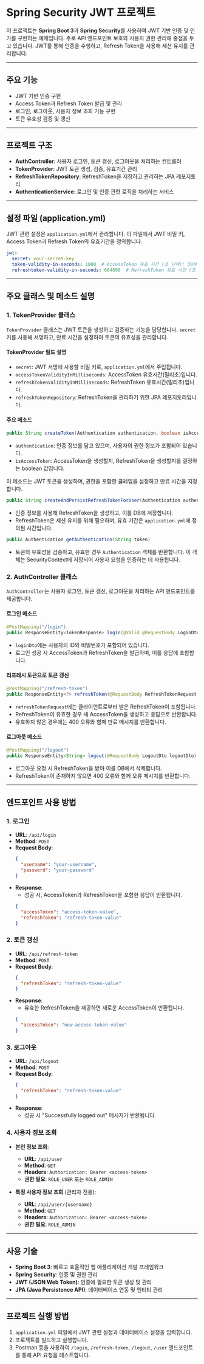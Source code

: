 # Spring Security JWT 프로젝트

이 프로젝트는 **Spring Boot 3**과 **Spring Security**를 사용하여 JWT 기반 인증 및 인가를 구현하는 예제입니다. 주로 API 엔드포인트 보호와 사용자 권한 관리에 중점을 두고 있습니다. JWT를 통해 인증을 수행하고, Refresh Token을 사용해 세션 유지를 관리합니다.

---

## 주요 기능
- JWT 기반 인증 구현
- Access Token과 Refresh Token 발급 및 관리
- 로그인, 로그아웃, 사용자 정보 조회 기능 구현
- 토큰 유효성 검증 및 갱신

---

## 프로젝트 구조
- **AuthController**: 사용자 로그인, 토큰 갱신, 로그아웃을 처리하는 컨트롤러
- **TokenProvider**: JWT 토큰 생성, 검증, 유효기간 관리
- **RefreshTokenRepository**: RefreshToken을 저장하고 관리하는 JPA 레포지토리
- **AuthenticationService**: 로그인 및 인증 관련 로직을 처리하는 서비스

---

## 설정 파일 (application.yml)

JWT 관련 설정은 `application.yml`에서 관리합니다. 이 파일에서 JWT 비밀 키, Access Token과 Refresh Token의 유효기간을 정의합니다.

```yaml
jwt:
  secret: your-secret-key
  token-validity-in-seconds: 1800  # AccessToken 유효 시간 (초 단위): 30분
  refreshtoken-validity-in-seconds: 604800  # RefreshToken 유효 시간 (초 단위): 7일
```

---

## 주요 클래스 및 메소드 설명

### 1. TokenProvider 클래스
`TokenProvider` 클래스는 JWT 토큰을 생성하고 검증하는 기능을 담당합니다. `secret` 키를 사용해 서명하고, 만료 시간을 설정하여 토큰의 유효성을 관리합니다.

#### TokenProvider 필드 설명
- `secret`: JWT 서명에 사용할 비밀 키로, `application.yml`에서 주입됩니다.
- `accessTokenValidityInMilliseconds`: AccessToken 유효시간(밀리초)입니다.
- `refreshTokenValidityInMilliseconds`: RefreshToken 유효시간(밀리초)입니다.
- `refreshTokenRepository`: RefreshToken을 관리하기 위한 JPA 레포지토리입니다.

#### 주요 메소드
```java
public String createToken(Authentication authentication, boolean isAccessToken)
```
- `authentication`: 인증 정보를 담고 있으며, 사용자의 권한 정보가 포함되어 있습니다.
- `isAccessToken`: AccessToken을 생성할지, RefreshToken을 생성할지를 결정하는 boolean 값입니다.

이 메소드는 JWT 토큰을 생성하며, 권한을 포함한 클레임을 설정하고 만료 시간을 지정합니다.

```java
public String createAndPersistRefreshTokenForUser(Authentication authentication)
```
- 인증 정보를 사용해 RefreshToken을 생성하고, 이를 DB에 저장합니다.
- RefreshToken은 세션 유지를 위해 필요하며, 유효 기간은 `application.yml`에 정의된 시간입니다.

```java
public Authentication getAuthentication(String token)
```
- 토큰의 유효성을 검증하고, 유효한 경우 `Authentication` 객체를 반환합니다. 이 객체는 SecurityContext에 저장되어 사용자 요청을 인증하는 데 사용됩니다.

### 2. AuthController 클래스
`AuthController`는 사용자 로그인, 토큰 갱신, 로그아웃을 처리하는 API 엔드포인트를 제공합니다.

#### 로그인 메소드
```java
@PostMapping("/login")
public ResponseEntity<TokenResponse> login(@Valid @RequestBody LoginDto loginDto)
```
- `loginDto`에는 사용자의 ID와 비밀번호가 포함되어 있습니다.
- 로그인 성공 시 AccessToken과 RefreshToken을 발급하며, 이를 응답에 포함합니다.

#### 리프레시 토큰으로 토큰 갱신
```java
@PostMapping("/refresh-token")
public ResponseEntity<?> refreshToken(@RequestBody RefreshTokenRequest refreshTokenRequest, Authentication authentication)
```
- `refreshTokenRequest`에는 클라이언트로부터 받은 RefreshToken이 포함됩니다.
- RefreshToken이 유효한 경우 새 AccessToken을 생성하고 응답으로 반환합니다.
- 유효하지 않은 경우에는 400 오류와 함께 만료 메시지를 반환합니다.

#### 로그아웃 메소드
```java
@PostMapping("/logout")
public ResponseEntity<String> logout(@RequestBody LogoutDto logoutDto)
```
- 로그아웃 요청 시 RefreshToken을 받아 이를 DB에서 삭제합니다.
- RefreshToken이 존재하지 않으면 400 오류와 함께 오류 메시지를 반환합니다.

---

## 엔드포인트 사용 방법

### 1. 로그인
- **URL**: `/api/login`
- **Method**: `POST`
- **Request Body**:
  ```json
  {
    "username": "your-username",
    "password": "your-password"
  }
  ```
- **Response**:
  - 성공 시, AccessToken과 RefreshToken을 포함한 응답이 반환됩니다.
  ```json
  {
    "accessToken": "access-token-value",
    "refreshToken": "refresh-token-value"
  }
  ```

### 2. 토큰 갱신
- **URL**: `/api/refresh-token`
- **Method**: `POST`
- **Request Body**:
  ```json
  {
    "refreshToken": "refresh-token-value"
  }
  ```
- **Response**:
  - 유효한 RefreshToken을 제공하면 새로운 AccessToken이 반환됩니다.
  ```json
  {
    "accessToken": "new-access-token-value"
  }
  ```

### 3. 로그아웃
- **URL**: `/api/logout`
- **Method**: `POST`
- **Request Body**:
  ```json
  {
    "refreshToken": "refresh-token-value"
  }
  ```
- **Response**:
  - 성공 시 "Successfully logged out" 메시지가 반환됩니다.

### 4. 사용자 정보 조회
- **본인 정보 조회**:
  - **URL**: `/api/user`
  - **Method**: `GET`
  - **Headers**: `Authorization: Bearer <access-token>`
  - **권한 필요**: `ROLE_USER` 또는 `ROLE_ADMIN`

- **특정 사용자 정보 조회** (관리자 전용):
  - **URL**: `/api/user/{username}`
  - **Method**: `GET`
  - **Headers**: `Authorization: Bearer <access-token>`
  - **권한 필요**: `ROLE_ADMIN`

---

## 사용 기술
- **Spring Boot 3**: 빠르고 효율적인 웹 애플리케이션 개발 프레임워크
- **Spring Security**: 인증 및 권한 관리
- **JWT (JSON Web Token)**: 인증에 필요한 토큰 생성 및 관리
- **JPA (Java Persistence API)**: 데이터베이스 연동 및 엔티티 관리

---

## 프로젝트 실행 방법

1. `application.yml` 파일에서 JWT 관련 설정과 데이터베이스 설정을 입력합니다.
2. 프로젝트를 빌드하고 실행합니다.
3. Postman 등을 사용하여 `/login`, `/refresh-token`, `/logout`, `/user` 엔드포인트를 통해 API 요청을 테스트합니다.
